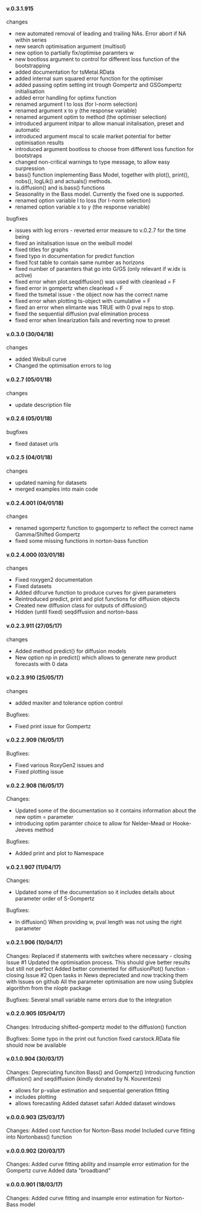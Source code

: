 #### v.0.3.1.915 ####

changes
- new automated removal of leading and trailing NAs. Error abort if NA within series
- new search optimisation argument (multisol)
- new option to partially fix/optimise paramters w
- new bootloss argument to control for different loss function of the bootstrapping
- added documentation for tsMetal.RData
- added internal sum squared error function for the optimiser
- added passing optim setting int trough Gompertz and GSGompertz initialisation
- added error handling for optimx function
- renamed argument l to loss (for l-norm selection)
- renamed argument x to y (the response variable)
- renamed argument optim to method (the optimiser selection)
- introduced argument initpar to allow manual initalisation, preset and automatic
- introduced argument mscal to scale market potential for better optimisation results
- introduced argument bootloss to choose from different loss function for bootstraps
- changed non-critical warnings to type message, to allow easy surpression
- bass() function implementing Bass Model, together with plot(), print(), nobs(), logLik() and actuals() methods.
- is.diffusion() and is.bass() functions
- Seasonality in the Bass model. Currently the fixed one is supported.
- renamed option variable l to loss (for l-norm selection)
- renamed option variable x to y (the response variable)


bugfixes
- issues with log errors - reverted error measure to v.0.2.7 for the time being
- fixed an initalisation issue on the weibull model
- fixed titles for graphs
- fixed typo in documentation for predict function
- fixed fcst table to contain same number as horizons
- fixed number of paramters that go into G/GS (only relevant if w.idx is active)
- fixed error when plot.seqdiffusion() was used with cleanlead = F
- fixed error in gompertz when cleanlead = F
- fixed the tsmetal issue - the object now has the correct name
- fixed error when plotting ts-object with cumulative = F
- fixed an error when elimante was TRUE with 0 pval reps to stop.
- fixed the sequential diffusion pval elimination process
- fixed error when linearization fails and reverting now to preset

#### v.0.3.0 (30/04/18) ####

changes
- added Weibull curve
- Changed the optimisation errors to log

#### v.0.2.7 (05/01/18) ####

changes
- update description file

#### v.0.2.6 (05/01/18) ####

bugfixes
- fixed dataset urls

#### v.0.2.5 (04/01/18) ####

changes
- updated naming for datasets
- merged examples into main code

#### v.0.2.4.001 (04/01/18) ####

changes
- renamed sgompertz function to gsgompertz to reflect the correct name Gamma/Shifted Gompertz
- fixed some missing functions in norton-bass function

#### v.0.2.4.000 (03/01/18) ####

changes
- Fixed roxygen2 documentation
- Fixed datasets
- Added difcurve function to produce curves for given parameters
- Reintroduced predict, print and plot functions for diffusion objects
- Created new diffusion class for outputs of diffusion()
- Hidden (until fixed) seqdiffusion and norton-bass

#### v.0.2.3.911 (27/05/17) ####

changes
- Added method predict() for diffusion models
- New option np in predict() which allows to generate new product forecasts with 0 data

#### v.0.2.3.910 (25/05/17) ####

changes
- added maxiter and tolerance option control

Bugfixes:
- Fixed print issue for Gompertz


#### v.0.2.2.909 (16/05/17) ####

Bugfixes:
- Fixed various RoxyGen2 issues and
- Fixed plotting issue


#### v.0.2.2.908 (16/05/17) ####

Changes:
- Updated some of the documentation so it contains information about the new optim = parameter
- introducing optim paramter choice to allow for Nelder-Mead or Hooke-Jeeves method

Bugfixes:
- Added print and plot to Namespace

#### v.0.2.1.907 (11/04/17) ####

Changes:
- Updated some of the documentation so it includes details about parameter order of S-Gompertz

Bugfixes:
- In diffusion() When providing w, pval length was not using the right parameter

#### v.0.2.1.906 (10/04/17) ####

Changes:
Replaced if statements with switches where necessary - closing Issue #1
Updated the optimisation process. This should give better results but still not perfect
Added better commented for diffusionPlot() function - closing Issue #2
Open tasks in News depreciated and now tracking them with Issues on github
All the parameter optimisation are now using Subplex algorithm from the nloptr package

Bugfixes:
Several small variable name errors due to the integration

#### v.0.2.0.905 (05/04/17) ####
Changes:
Introducing shifted-gompertz model to the diffusion() function

Bugfixes:
Some typo in the print out function fixed
carstock.RData file should now be available

#### v.0.1.0.904 (30/03/17) ####
Changes:
Depreciating funciton Bass() and Gompertz()
Introducing function diffusion() and seqdiffusion (kindly donated by N. Kourentzes)
  - allows for p-value estimation and sequential generation fitting
  - includes plotting
  - allows forecasting
Added dataset safari
Added dataset windows

#### v.0.0.0.903 (25/03/17) ####
Changes:
Added cost function for Norton-Bass model
Included curve fitting into Nortonbass() function

#### v.0.0.0.902 (20/03/17) ####
Changes:
Added curve fitting ability and insample error estimation for the Gompertz curve
Added data "broadband"

#### v.0.0.0.901 (18/03/17) ####
Changes:
Added curve fitting and insample error estimation for Norton-Bass model
